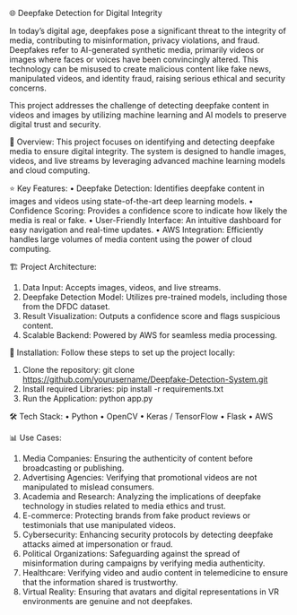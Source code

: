 🌐 Deepfake Detection for Digital Integrity

In today’s digital age, deepfakes pose a significant threat to the integrity of media, contributing to misinformation, privacy violations, and fraud. Deepfakes refer to AI-generated synthetic media, primarily videos or images where faces or voices have been convincingly altered. This technology can be misused to create malicious content like fake news, manipulated videos, and identity fraud, raising serious ethical and security concerns.

This project addresses the challenge of detecting deepfake content in videos and images by utilizing machine learning and AI models to preserve digital trust and security.

📜 Overview:
This project focuses on identifying and detecting deepfake media to ensure digital integrity. The system is designed to handle images, videos, and live streams by leveraging advanced machine learning models and cloud computing.

⭐️ Key Features:
• Deepfake Detection: Identifies deepfake content in images and videos using state-of-the-art deep learning models. 
• Confidence Scoring: Provides a confidence score to indicate how likely the media is real or fake.
• User-Friendly Interface: An intuitive dashboard for easy navigation and real-time updates.
• AWS Integration: Efficiently handles large volumes of media content using the power of cloud computing.

🏗️ Project Architecture:
1. Data Input: Accepts images, videos, and live streams.
2. Deepfake Detection Model: Utilizes pre-trained models, including those from the DFDC dataset.
3. Result Visualization: Outputs a confidence score and flags suspicious content.
4. Scalable Backend: Powered by AWS for seamless media processing.

🚀 Installation:
Follow these steps to set up the project locally:

1. Clone the repository:
   git clone https://github.com/yourusername/Deepfake-Detection-System.git
2. Install required Libraries:
   pip install -r requirements.txt
3. Run the Application:
   python app.py

🛠️ Tech Stack:
• Python
• OpenCV
• Keras / TensorFlow
• Flask
• AWS

📊 Use Cases:
1. Media Companies: Ensuring the authenticity of content before broadcasting or publishing.
2. Advertising Agencies: Verifying that promotional videos are not manipulated to mislead consumers.
3. Academia and Research: Analyzing the implications of deepfake technology in studies related to media ethics and trust.
4. E-commerce: Protecting brands from fake product reviews or testimonials that use manipulated videos.
5. Cybersecurity: Enhancing security protocols by detecting deepfake attacks aimed at impersonation or fraud.
6. Political Organizations: Safeguarding against the spread of misinformation during campaigns by verifying media authenticity.
7. Healthcare: Verifying video and audio content in telemedicine to ensure that the information shared is trustworthy.
8. Virtual Reality: Ensuring that avatars and digital representations in VR environments are genuine and not deepfakes.



